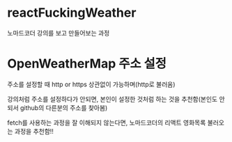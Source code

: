 # reactFuckingWeather
노마드코더 강의를 보고 만들어보는 과정


# OpenWeatherMap 주소 설정

주소를 설정할 때 http or https 상관없이 가능하며(http로 불러옴)

강의처럼 주소를 설정하다가 안되면, 본인이 설정한 것처럼 하는 것을 추천함(본인도 안되서 github의 다른분의 주소를 찾아봄)

fetch를 사용하는 과정을 잘 이해되지 않는다면, 노마드코더의 리액트 영화목록 불러오는 과정을 추천함!!
